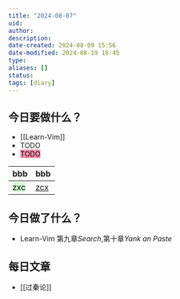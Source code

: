 ```yaml
---
title: "2024-08-07"
uid: 
author: 
description: 
date-created: 2024-08-09 15:56
date-modified: 2024-08-19 18:45
type: 
aliases: []
status: 
tags: [diary]
---
```


## 今日要做什么？

- [[Learn-Vim]]
- TODO
- <mark style="background: #FF5582A6;">TODO</mark>

| bbb                                             | bbb                  |
| ----------------------------------------------- | -------------------- |
| <mark style="background: #BBFABBA6;">zxc</mark> | [zcx](www.baidu.com) |

## 今日做了什么？
- Learn-Vim 第九章*Search*,第十章*Yank an Paste*

## 每日文章
- [[过秦论]]
